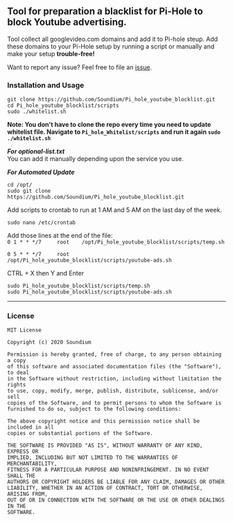                
## Tool for preparation a blacklist for Pi-Hole to block Youtube advertising. 
          
Tool collect all googlevideo.com domains and add it to Pi-hole steup. Add these domains to your Pi-Hole setup by running a script or manually and make your setup **trouble-free!**
                
Want to report any issue? Feel free to file an <a href="https://github.com/Soundium/Pi_hole_youtube_blocklist/issues">issue</a>.
           
### Installation and Usage
            
```
git clone https://github.com/Soundium/Pi_hole_youtube_blocklist.git
cd Pi_hole_youtube_blocklist/scripts
sudo ./whitelist.sh
```
**Note: You don't have to clone the repo every time you need to update whitelist file. Navigate to `Pi_hole_Whitelist/scripts` and run it again `sudo ./whitelist.sh`**
        
***For optional-list.txt***     
You can add it manually depending upon the service you use. 

***For Automated Update***
```
cd /opt/
sudo git clone https://github.com/Soundium/Pi_hole_youtube_blocklist.git
```
Add scripts to crontab to run at 1 AM and 5 AM on the last day of the week.

`sudo nano /etc/crontab`

Add those lines at the end of the file:       
`0 1 * * */7     root    /opt/Pi_hole_youtube_blocklist/scripts/temp.sh`

`0 5 * * */7     root    /opt/Pi_hole_youtube_blocklist/scripts/youtube-ads.sh`

CTRL + X then Y and Enter

```
sudo Pi_hole_youtube_blocklist/scripts/temp.sh
sudo Pi_hole_youtube_blocklist/scripts/youtube-ads.sh
```
   
***     
   
### License
```
MIT License

Copyright (c) 2020 Soundium

Permission is hereby granted, free of charge, to any person obtaining a copy
of this software and associated documentation files (the "Software"), to deal
in the Software without restriction, including without limitation the rights
to use, copy, modify, merge, publish, distribute, sublicense, and/or sell
copies of the Software, and to permit persons to whom the Software is
furnished to do so, subject to the following conditions:

The above copyright notice and this permission notice shall be included in all
copies or substantial portions of the Software.

THE SOFTWARE IS PROVIDED "AS IS", WITHOUT WARRANTY OF ANY KIND, EXPRESS OR
IMPLIED, INCLUDING BUT NOT LIMITED TO THE WARRANTIES OF MERCHANTABILITY,
FITNESS FOR A PARTICULAR PURPOSE AND NONINFRINGEMENT. IN NO EVENT SHALL THE
AUTHORS OR COPYRIGHT HOLDERS BE LIABLE FOR ANY CLAIM, DAMAGES OR OTHER
LIABILITY, WHETHER IN AN ACTION OF CONTRACT, TORT OR OTHERWISE, ARISING FROM,
OUT OF OR IN CONNECTION WITH THE SOFTWARE OR THE USE OR OTHER DEALINGS IN THE
SOFTWARE.
```

